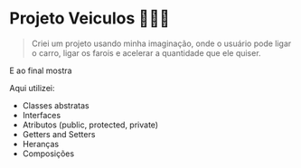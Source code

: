 # Projeto Veiculos 🚚🚗🛵

> Criei um projeto usando minha imaginação, onde o usuário pode ligar o carro, ligar os farois e acelerar a quantidade que ele quiser. 

E ao final mostra 

Aqui utilizei:

+ Classes abstratas 
+ Interfaces
+ Atributos (public, protected, private)
+ Getters and Setters
+ Heranças
+ Composições
